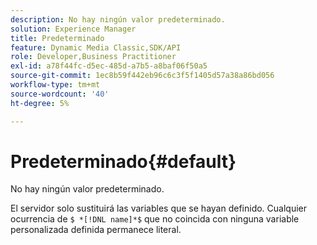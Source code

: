 ```yaml
---
description: No hay ningún valor predeterminado.
solution: Experience Manager
title: Predeterminado
feature: Dynamic Media Classic,SDK/API
role: Developer,Business Practitioner
exl-id: a78f44fc-d5ec-485d-a7b5-a8baf06f50a5
source-git-commit: 1ec8b59f442eb96c6c3f5f1405d57a38a86bd056
workflow-type: tm+mt
source-wordcount: '40'
ht-degree: 5%

---
```


# Predeterminado{#default}

No hay ningún valor predeterminado.

El servidor solo sustituirá las variables que se hayan definido. Cualquier ocurrencia de `$ *[!DNL name]*$` que no coincida con ninguna variable personalizada definida permanece literal.

